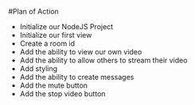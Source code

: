 #Plan of Action

- Initialize  our NodeJS Project
- Initialize our first view
- Create a room id
- Add the ability to view our own video
- Add the ability to allow others to stream their video
- Add styling
- Add the ability to create messages
- Add the mute button
- Add the stop video button